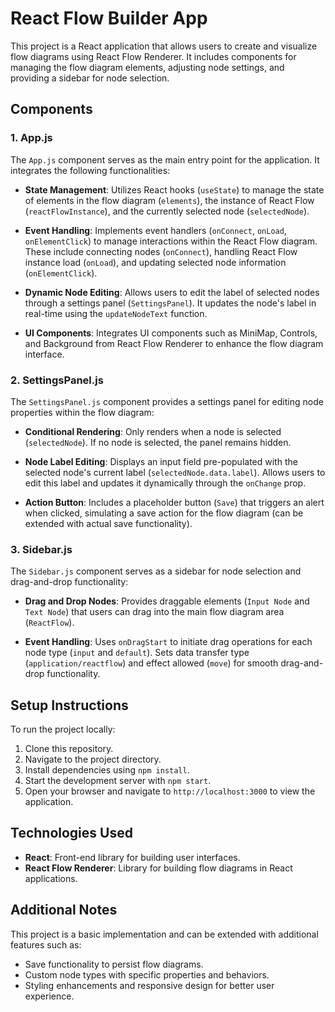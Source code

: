 
# React Flow Builder App

This project is a React application that allows users to create and visualize flow diagrams using React Flow Renderer. It includes components for managing the flow diagram elements, adjusting node settings, and providing a sidebar for node selection.

## Components

### 1. App.js

The `App.js` component serves as the main entry point for the application. It integrates the following functionalities:

- **State Management**: Utilizes React hooks (`useState`) to manage the state of elements in the flow diagram (`elements`), the instance of React Flow (`reactFlowInstance`), and the currently selected node (`selectedNode`).
  
- **Event Handling**: Implements event handlers (`onConnect`, `onLoad`, `onElementClick`) to manage interactions within the React Flow diagram. These include connecting nodes (`onConnect`), handling React Flow instance load (`onLoad`), and updating selected node information (`onElementClick`).

- **Dynamic Node Editing**: Allows users to edit the label of selected nodes through a settings panel (`SettingsPanel`). It updates the node's label in real-time using the `updateNodeText` function.

- **UI Components**: Integrates UI components such as MiniMap, Controls, and Background from React Flow Renderer to enhance the flow diagram interface.

### 2. SettingsPanel.js

The `SettingsPanel.js` component provides a settings panel for editing node properties within the flow diagram:

- **Conditional Rendering**: Only renders when a node is selected (`selectedNode`). If no node is selected, the panel remains hidden.

- **Node Label Editing**: Displays an input field pre-populated with the selected node's current label (`selectedNode.data.label`). Allows users to edit this label and updates it dynamically through the `onChange` prop.

- **Action Button**: Includes a placeholder button (`Save`) that triggers an alert when clicked, simulating a save action for the flow diagram (can be extended with actual save functionality).

### 3. Sidebar.js

The `Sidebar.js` component serves as a sidebar for node selection and drag-and-drop functionality:

- **Drag and Drop Nodes**: Provides draggable elements (`Input Node` and `Text Node`) that users can drag into the main flow diagram area (`ReactFlow`).

- **Event Handling**: Uses `onDragStart` to initiate drag operations for each node type (`input` and `default`). Sets data transfer type (`application/reactflow`) and effect allowed (`move`) for smooth drag-and-drop functionality.

## Setup Instructions

To run the project locally:

1. Clone this repository.
2. Navigate to the project directory.
3. Install dependencies using `npm install`.
4. Start the development server with `npm start`.
5. Open your browser and navigate to `http://localhost:3000` to view the application.

## Technologies Used

- **React**: Front-end library for building user interfaces.
- **React Flow Renderer**: Library for building flow diagrams in React applications.

## Additional Notes

This project is a basic implementation and can be extended with additional features such as:
- Save functionality to persist flow diagrams.
- Custom node types with specific properties and behaviors.
- Styling enhancements and responsive design for better user experience.
